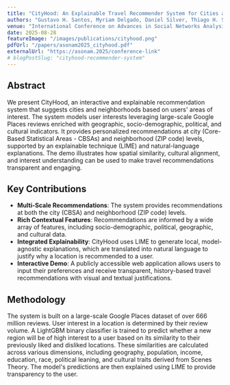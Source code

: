 ```yaml
---
title: "CityHood: An Explainable Travel Recommender System for Cities and Neighborhoods"
authors: "Gustavo H. Santos, Myriam Delgado, Daniel Silver, Thiago H. Silva"
venue: "International Conference on Advances in Social Networks Analysis and Mining (ASONAM 2025)"
date: 2025-08-28
featureImage: "/images/publications/cityhood.png"
pdfUrl: "/papers/asonam2025_cityhood.pdf"
externalUrl: "https://asonam.2025/conference-link"
# blogPostSlug: "cityhood-recommender-system"
---
```


## Abstract

We present CityHood, an interactive and explainable recommendation system that suggests cities and neighborhoods based on users' areas of interest. The system models user interests leveraging large-scale Google Places reviews enriched with geographic, socio-demographic, political, and cultural indicators. It provides personalized recommendations at city (Core-Based Statistical Areas - CBSAs) and neighborhood (ZIP code) levels, supported by an explainable technique (LIME) and natural-language explanations. The demo illustrates how spatial similarity, cultural alignment, and interest understanding can be used to make travel recommendations transparent and engaging.

## Key Contributions

- **Multi-Scale Recommendations**: The system provides recommendations at both the city (CBSA) and neighborhood (ZIP code) levels.
- **Rich Contextual Features**: Recommendations are informed by a wide array of features, including socio-demographic, political, geographic, and cultural data.
- **Integrated Explainability**: CityHood uses LIME to generate local, model-agnostic explanations, which are translated into natural language to justify why a location is recommended to a user.
- **Interactive Demo**: A publicly accessible web application allows users to input their preferences and receive transparent, history-based travel recommendations with visual and textual justifications.

## Methodology

The system is built on a large-scale Google Places dataset of over 666 million reviews. User interest in a location is determined by their review volume. A LightGBM binary classifier is trained to predict whether a new region will be of high interest to a user based on its similarity to their previously liked and disliked locations. These similarities are calculated across various dimensions, including geography, population, income, education, race, political leaning, and cultural traits derived from Scenes Theory. The model's predictions are then explained using LIME to provide transparency to the user.
